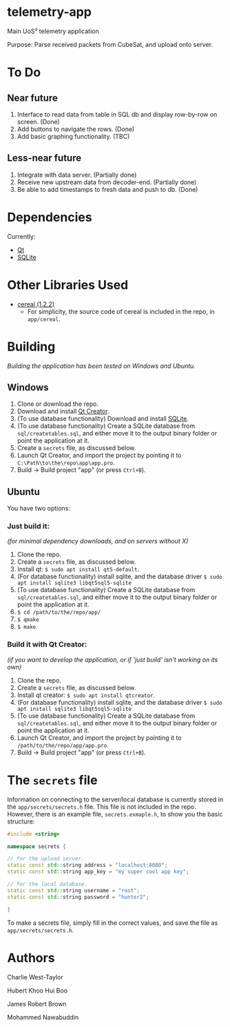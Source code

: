 # telemetry-app

Main UoS³ telemetry application

Purpose: Parse received packets from CubeSat, and upload onto server.

# To Do

## Near future

1. Interface to read data from table in SQL db and display row-by-row on screen. (Done)
2. Add buttons to navigate the rows. (Done)
3. Add basic graphing functionality. (TBC)

## Less-near future

1. Integrate with data server. (Partially done)
2. Receive new upstream data from decoder-end. (Partially done)
3. Be able to add timestamps to fresh data and push to db. (Done)

# Dependencies

Currently:

* [Qt](https://www.qt.io)
* [SQLite](https://sqlite.org/index.html)

# Other Libraries Used

* [cereal (1.2.2)](https://uscilab.github.io/cereal)
	* For simplicity, the source code of cereal is included in the repo, in `app/cereal`.

# Building

*Building the application has been tested on Windows and Ubuntu.*

## Windows

1. Clone or download the repo.
2. Download and install [Qt Creator](https://www.qt.io/).
3. (To use database functionality) Download and install [SQLite](https://sqlite.org/index.html).
4. (To use database functionality) Create a SQLite database from `sql/createtables.sql`, and either move it to the output binary folder or point the application at it.
5. Create a `secrets` file, as discussed below.
6. Launch Qt Creator, and import the project by pointing it to `C:\Path\to\the\repo\app\app.pro`.
7. Build -> Build project "app" (or press `Ctrl+B`).

## Ubuntu

You have two options:

### Just build it:

*(for minimal dependency downloads, and on servers without X)*

1. Clone the repo.
2. Create a `secrets` file, as discussed below.
3. Install qt: `$ sudo apt install qt5-default`.
4. (For database functionality) install sqlite, and the database driver `$ sudo apt install sqlite3 libqt5sql5-sqlite`
5. (To use database functionality) Create a SQLite database from `sql/createtables.sql`, and either move it to the output binary folder or point the application at it.
6. `$ cd /path/to/the/repo/app/`
7. `$ qmake`
8. `$ make`

### Build it with Qt Creator:

*(if you want to develop the application, or if 'just build' isn't working on its own)*

1. Clone the repo.
2. Create a `secrets` file, as discussed below.
3. Install qt creator: `$ sudo apt install qtcreator`.
4. (For database functionality) install sqlite, and the database driver `$ sudo apt install sqlite3 libqt5sql5-sqlite`
5. (To use database functionality) Create a SQLite database from `sql/createtables.sql`, and either move it to the output binary folder or point the application at it.
6. Launch Qt Creator, and import the project by pointing it to `/path/to/the/repo/app/app.pro`.
7. Build -> Build project "app" (or press `Ctrl+B`).

# The `secrets` file

Information on connecting to the server/local database is currently stored in
the `app/secrets/secrets.h` file. This file is not included in the repo.
However, there is an example file, `secrets.exmaple.h`, to show you the basic
structure:

```cpp
#include <string>

namespace secrets {

// for the upload server.
static const std::string address = "localhost:8080";
static const std::string app_key = "my super cool app key";

// for the local database.
static const std::string username = "root";
static const std::string password = "hunter2";

}
```

To make a secrets file, simply fill in the correct values, and save the file as
`app/secrets/secrets.h`.

# Authors

Charlie West-Taylor

Hubert Khoo Hui Boo

James Robert Brown

Mohammed Nawabuddin